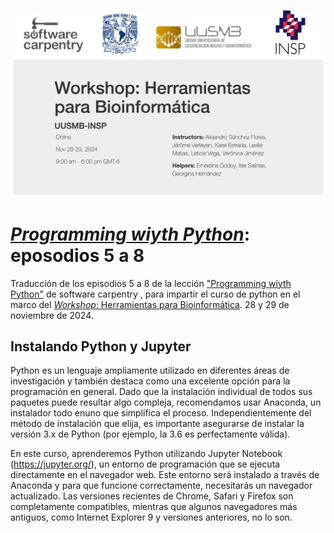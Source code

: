 ![](img/PresentaLogos.png)

# [*Programming wiyth Python*](https://swcarpentry.github.io/python-novice-inflammation/): eposodios 5 a 8 
Traducción de los episodios 5 a 8 de la lección ["Programming wiyth Python"](https://swcarpentry.github.io/python-novice-inflammation/) de software carpentry , para impartir el curso de python en el marco del [*Workshop*: Herramientas para Bioinformática](https://tgodoy.github.io/2024-11-28-UUSMB_INSP-online/). 28 y 29 de noviembre de 2024.

## Instalando Python y Jupyter
Python es un lenguaje ampliamente utilizado en diferentes áreas de investigación y también destaca como una excelente opción para la programación en general. Dado que la instalación individual de todos sus paquetes puede resultar algo compleja, recomendamos usar Anaconda, un instalador todo enuno que simplifica el proceso. Independientemente del método de instalación que elija, es importante asegurarse de instalar la versión 3.x de Python (por ejemplo, la 3.6 es perfectamente válida).

En este curso, aprenderemos Python utilizando Jupyter Notebook (https://jupyter.org/), un entorno de programación que se ejecuta directamente en el navegador web. Este entorno será instalado a través de Anaconda y para que funcione correctamente, necesitarás un navegador actualizado. Las versiones recientes de Chrome, Safari y Firefox son completamente compatibles, mientras que algunos navegadores más antiguos, como Internet Explorer 9 y versiones anteriores, no lo son.


